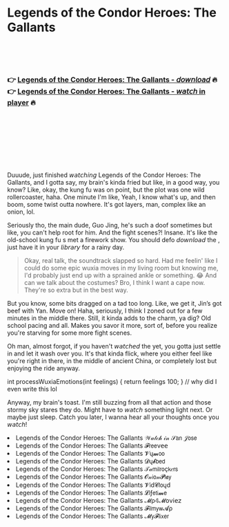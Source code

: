 <h1>Legends of the Condor Heroes: The Gallants</h1>

<br><br><br>

<h3>👉 <a href="https://Aarons-yspoperbo1977.github.io/lylhvpknef/">Legends of the Condor Heroes: The Gallants - 𝘥𝘰𝘸𝘯𝘭𝘰𝘢𝘥</a> 🔥<br>
👉 <a href="https://Aarons-yspoperbo1977.github.io/lylhvpknef/">Legends of the Condor Heroes: The Gallants - 𝘸𝘢𝘵𝘤𝘩 in player</a> 🔥
</h3>



<br><br><br><br><br><br><br>


Duuude, just finished 𝘸𝘢𝘵𝘤𝘩𝘪𝘯𝘨 Legends of the Condor Heroes: The Gallants, and I gotta say, my brain's kinda fried but like, in a good way, you know? Like, okay, the kung fu was on point, but the plot was one wild rollercoaster, haha. One minute I'm like, Yeah, I know what's up, and then boom, some twist outta nowhere. It's got layers, man, complex like an onion, lol.

Seriously tho, the main dude, Guo Jing, he's such a doof sometimes but like, you can't help root for him. And the fight scenes?! Insane. It's like the old-school kung fu  s met a firework show. You should defo 𝘥𝘰𝘸𝘯𝘭𝘰𝘢𝘥 the  , just have it in your 𝘭𝘪𝘣𝘳𝘢𝘳𝘺 for a rainy day.

> Okay, real talk, the soundtrack slapped so hard. Had me feelin' like I could do some epic wuxia moves in my living room but knowing me, I'd probably just end up with a sprained ankle or something. 😂 And can we talk about the costumes? Bro, I think I want a cape now. They're so extra but in the best way.

But you know, some bits dragged on a tad too long. Like, we get it, Jin’s got beef with Yan. Move on! Haha, seriously, I think I zoned out for a few minutes in the middle there. Still, it kinda adds to the charm, ya dig? Old school pacing and all. Makes you savor it more, sort of, before you realize you're starving for some more fight scenes.

Oh man, almost forgot, if you haven't 𝘸𝘢𝘵𝘤𝘩𝘦𝘥 the   yet, you gotta just settle in and let it wash over you. It's that kinda flick, where you either feel like you're right in there, in the middle of ancient China, or completely lost but enjoying the ride anyway.

int processWuxiaEmotions(int feelings) { return feelings  100; } // why did I even write this lol

Anyway, my brain's toast. I'm still buzzing from all that action and those stormy sky stares they do. Might have to 𝘸𝘢𝘵𝘤𝘩 something light next. Or maybe just sleep. Catch you later, I wanna hear all your thoughts once you 𝘸𝘢𝘵𝘤𝘩!

<li>Legends of the Condor Heroes: The Gallants 𝒲𝒶𝓉𝒸𝒽 𝒾𝓃 𝒮𝖺𝗇 𝒥𝗈𝗌𝖾</li>
<li>Legends of the Condor Heroes: The Gallants 𝓕𝗋𝖾𝖾ν𝖾𝖾</li>
<li>Legends of the Condor Heroes: The Gallants 𝓥ų𝓶𝗈𝗈</li>
<li>Legends of the Condor Heroes: The Gallants 𝓓ų𝓫𝖻𝖾𝖽</li>
<li>Legends of the Condor Heroes: The Gallants 𝒯𝒶𝗆𝗂𝗅𝗋𝗈ç𝗄𝑒𝗋𝗌</li>
<li>Legends of the Condor Heroes: The Gallants 𝓞𝓃𝗂𝗈𝓃𝓟𝗅𝖆𝗒</li>
<li>Legends of the Condor Heroes: The Gallants 𝓥𝗂ԁ𝓒𝗅𝗈ųԁ</li>
<li>Legends of the Condor Heroes: The Gallants 𝓛𝗂ƒ𝖾𝗍𝗂𝓶𝖾</li>
<li>Legends of the Condor Heroes: The Gallants 𝓜ρ𝟜𝓜𝗈ν𝗂𝖾𝗓</li>
<li>Legends of the Condor Heroes: The Gallants 𝓕𝗂𝗅𝗆𝗒𝗐𝓐ρ</li>
<li>Legends of the Condor Heroes: The Gallants 𝓜𝗒𝓕𝗅𝗂𝗑𝖾𝗋</li>
